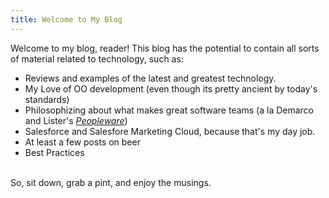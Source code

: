 ```yaml
---
title: Welcome to My Blog
---
```

Welcome to my blog, reader! This blog has the potential to contain all sorts of material related to technology, such as:
 
- Reviews and examples of the latest and greatest technology.
- My Love of OO development (even though its pretty ancient by today's standards)
- Philosophizing about what makes great software teams (a la Demarco and Lister's <a href='http://www.amazon.com/Peopleware-Productive-Projects-Teams-3rd/dp/0321934113/'><i>Peopleware</i></a>)
- Salesforce and Salesfore Marketing Cloud, because that's my day job.
- At least a few posts on beer
- Best Practices 

<br>
So, sit down, grab a pint, and enjoy the musings. 


